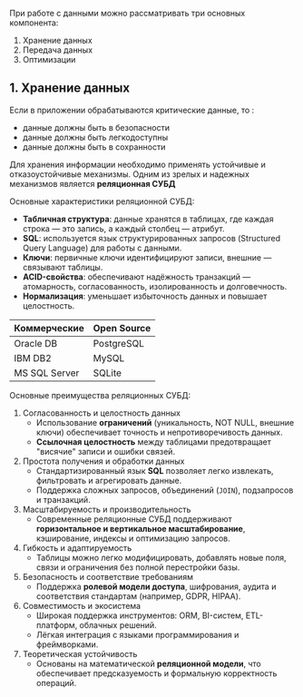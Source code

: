 При работе с данными можно рассматривать три основных компонента:
1. Хранение данных
2. Передача данных
3. Оптимизации

## 1. Хранение данных

Если в приложении обрабатываются критические данные, то :
- данные должны быть в безопасности
- данные должны быть легкодоступны
- данные должны быть в сохранности

Для хранения информации необходимо применять устойчивые и отказоустойчивые механизмы. Одним из зрелых и надежных механизмов является **реляционная СУБД** 

Основные характеристики реляционной СУБД:
- **Табличная структура**: данные хранятся в таблицах, где каждая строка — это запись, а каждый столбец — атрибут.
- **SQL**: используется язык структурированных запросов (Structured Query Language) для работы с данными.
- **Ключи**: первичные ключи идентифицируют записи, внешние — связывают таблицы.
- **ACID-свойства**: обеспечивают надёжность транзакций — атомарность, согласованность, изолированность и долговечность.
- **Нормализация**: уменьшает избыточность данных и повышает целостность.

|Коммерческие|Open Source|
|---|---|
|Oracle DB|PostgreSQL|
|IBM DB2|MySQL|
|MS SQL Server|SQLite|

Основные преимущества реляционных СУБД:

1.  Согласованность и целостность данных
	- Использование **ограничений** (уникальность, NOT NULL, внешние ключи) обеспечивает точность и непротиворечивость данных.
	- **Ссылочная целостность** между таблицами предотвращает "висячие" записи и ошибки связей.
2. Простота получения и обработки данных
	- Стандартизированный язык **SQL** позволяет легко извлекать, фильтровать и агрегировать данные.
	- Поддержка сложных запросов, объединений (`JOIN`), подзапросов и транзакций.
3. Масштабируемость и производительность
	- Современные реляционные СУБД поддерживают **горизонтальное и вертикальное масштабирование**, кэширование, индексы и оптимизацию запросов. 
4. Гибкость и адаптируемость
	- Таблицы можно легко модифицировать, добавлять новые поля, связи и ограничения без полной перестройки базы. 
5. Безопасность и соответствие требованиям
	- Поддержка **ролевой модели доступа**, шифрования, аудита и соответствия стандартам (например, GDPR, HIPAA). 
6. Совместимость и экосистема
	- Широкая поддержка инструментов: ORM, BI-систем, ETL-платформ, облачных решений. 
	- Лёгкая интеграция с языками программирования и фреймворками.
7. Теоретическая устойчивость
	- Основаны на математической **реляционной модели**, что обеспечивает предсказуемость и формальную корректность операций.

